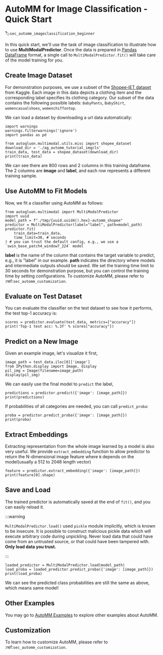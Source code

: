 # AutoMM for Image Classification - Quick Start
:label:`sec_automm_imageclassification_beginner`

In this quick start, we'll use the task of image classification to illustrate how to use **MultiModalPredictor**. Once the data is prepared in [Pandas DataFrame](https://pandas.pydata.org/pandas-docs/stable/reference/api/pandas.DataFrame.html) format, a single call to `MultiModalPredictor.fit()` will take care of the model training for you.


## Create Image Dataset

For demonstration purposes, we use a subset of the [Shopee-IET dataset](https://www.kaggle.com/c/shopee-iet-machine-learning-competition/data) from Kaggle.
Each image in this data depicts a clothing item and the corresponding label specifies its clothing category.
Our subset of the data contains the following possible labels: `BabyPants`, `BabyShirt`, `womencasualshoes`, `womenchiffontop`.

We can load a dataset by downloading a url data automatically:

```{.python .input}
import warnings
warnings.filterwarnings('ignore')
import pandas as pd

from autogluon.multimodal.utils.misc import shopee_dataset
download_dir = './ag_automm_tutorial_imgcls'
train_data, test_data = shopee_dataset(download_dir)
print(train_data)
```

We can see there are 800 rows and 2 columns in this training dataframe. The 2 columns are **image** and **label**, and each row represents a different training sample.


## Use AutoMM to Fit Models

Now, we fit a classifier using AutoMM as follows:

```{.python .input}
from autogluon.multimodal import MultiModalPredictor
import uuid
model_path = f"./tmp/{uuid.uuid4().hex}-automm_shopee"
predictor = MultiModalPredictor(label="label", path=model_path)
predictor.fit(
    train_data=train_data,
    time_limit=30, # seconds
) # you can trust the default config, e.g., we use a `swin_base_patch4_window7_224` model
```

**label** is the name of the column that contains the target variable to predict, e.g., it is "label" in our example. **path** indicates the directory where models and intermediate outputs should be saved. We set the training time limit to 30 seconds for demonstration purpose, but you can control the training time by setting configurations. To customize AutoMM, please refer to :ref:`sec_automm_customization`.


## Evaluate on Test Dataset

You can evaluate the classifier on the test dataset to see how it performs, the test top-1 accuracy is:

```{.python .input}
scores = predictor.evaluate(test_data, metrics=["accuracy"])
print('Top-1 test acc: %.3f' % scores["accuracy"])
```


## Predict on a New Image

Given an example image, let's visualize it first,

```{.python .input}
image_path = test_data.iloc[0]['image']
from IPython.display import Image, display
pil_img = Image(filename=image_path)
display(pil_img)
```

We can easily use the final model to `predict` the label,

```{.python .input}
predictions = predictor.predict({'image': [image_path]})
print(predictions)
```

If probabilities of all categories are needed, you can call `predict_proba`:

```{.python .input}
proba = predictor.predict_proba({'image': [image_path]})
print(proba)
```


## Extract Embeddings

Extracting representation from the whole image learned by a model is also very useful. We provide `extract_embedding` function to allow predictor to return the N-dimensional image feature where `N` depends on the model(usually a 512 to 2048 length vector)

```{.python .input}
feature = predictor.extract_embedding({'image': [image_path]})
print(feature[0].shape)
```


## Save and Load

The trained predictor is automatically saved at the end of `fit()`, and you can easily reload it.

:::warning

`MultiModalPredictor.load()` used `pickle` module implicitly, which is known to be insecure. It is possible to construct malicious pickle data which will execute arbitrary code during unpickling. Never load data that could have come from an untrusted source, or that could have been tampered with. **Only load data you trust.**

:::

```{.python .input}
loaded_predictor = MultiModalPredictor.load(model_path)
load_proba = loaded_predictor.predict_proba({'image': [image_path]})
print(load_proba)
```

We can see the predicted class probabilities are still the same as above, which means same model!

## Other Examples

You may go to [AutoMM Examples](https://github.com/autogluon/autogluon/tree/master/examples/automm) to explore other examples about AutoMM.

## Customization
To learn how to customize AutoMM, please refer to :ref:`sec_automm_customization`.
